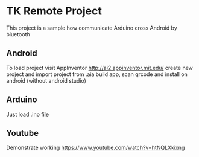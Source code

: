 # TK Remote Project

This project is a sample how communicate Arduino cross Android by bluetooth 

## Android
To load project visit AppInventor http://ai2.appinventor.mit.edu/
create new project and import project from .aia
build app, scan qrcode and install on android (without android studio)

## Arduino
Just load .ino file 

## Youtube
Demonstrate working https://www.youtube.com/watch?v=htNQLXkixng